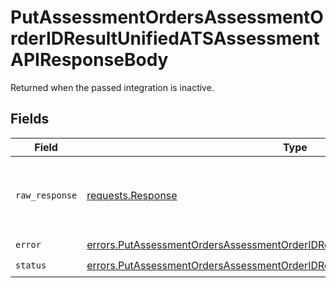 # PutAssessmentOrdersAssessmentOrderIDResultUnifiedATSAssessmentAPIResponseBody

Returned when the passed integration is inactive.


## Fields

| Field                                                                                                                                                                            | Type                                                                                                                                                                             | Required                                                                                                                                                                         | Description                                                                                                                                                                      |
| -------------------------------------------------------------------------------------------------------------------------------------------------------------------------------- | -------------------------------------------------------------------------------------------------------------------------------------------------------------------------------- | -------------------------------------------------------------------------------------------------------------------------------------------------------------------------------- | -------------------------------------------------------------------------------------------------------------------------------------------------------------------------------- |
| `raw_response`                                                                                                                                                                   | [requests.Response](https://requests.readthedocs.io/en/latest/api/#requests.Response)                                                                                            | :heavy_minus_sign:                                                                                                                                                               | Raw HTTP response; suitable for custom response parsing                                                                                                                          |
| `error`                                                                                                                                                                          | [errors.PutAssessmentOrdersAssessmentOrderIDResultUnifiedATSAssessmentAPIError](../../models/errors/putassessmentordersassessmentorderidresultunifiedatsassessmentapierror.md)   | :heavy_check_mark:                                                                                                                                                               | N/A                                                                                                                                                                              |
| `status`                                                                                                                                                                         | [errors.PutAssessmentOrdersAssessmentOrderIDResultUnifiedATSAssessmentAPIStatus](../../models/errors/putassessmentordersassessmentorderidresultunifiedatsassessmentapistatus.md) | :heavy_check_mark:                                                                                                                                                               | N/A                                                                                                                                                                              |